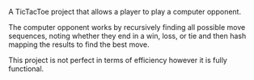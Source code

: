 A TicTacToe project that allows a player to play a computer opponent.

The computer opponent works by recursively finding all possible move sequences, noting whether they end in a win, loss, or tie and then hash mapping the results to find the best move. 

This project is not perfect in terms of efficiency however it is fully functional. 
